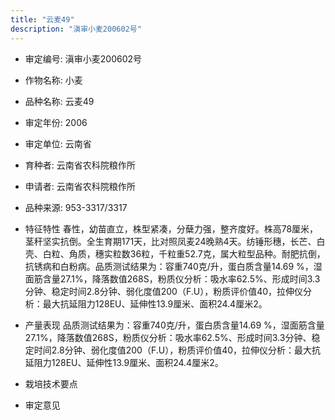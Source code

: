 ```yaml
---
title: "云麦49"
description: "滇审小麦200602号"
---
```

* 审定编号:  滇审小麦200602号

*  作物名称:  小麦

*  品种名称:  云麦49

*  审定年份:  2006

*  审定单位:  云南省

* 育种者:  云南省农科院粮作所

*  申请者:  云南省农科院粮作所

*  品种来源:  953-3317/3317

*  特征特性
春性，幼苗直立，株型紧凑，分蘖力强，整齐度好。株高78厘米，茎秆坚实抗倒。全生育期171天，比对照凤麦24晚熟4天。纺锤形穗，长芒、白壳、白粒、角质，穗实粒数36粒，千粒重52.7克，属大粒型品种。耐肥抗倒，抗锈病和白粉病。品质测试结果为：容重740克/升，蛋白质含量14.69 %，湿面筋含量27.1%，降落数值268S，粉质仪分析：吸水率62.5%、形成时间3.3分钟、稳定时间2.8分钟、弱化度值200（F.U），粉质评价值40，拉伸仪分析：最大抗延阻力128EU、延伸性13.9厘米、面积24.4厘米2。

*  产量表现
品质测试结果为：容重740克/升，蛋白质含量14.69 %，湿面筋含量27.1%，降落数值268S，粉质仪分析：吸水率62.5%、形成时间3.3分钟、稳定时间2.8分钟、弱化度值200（F.U），粉质评价值40，拉伸仪分析：最大抗延阻力128EU、延伸性13.9厘米、面积24.4厘米2。

*  栽培技术要点


*  审定意见

